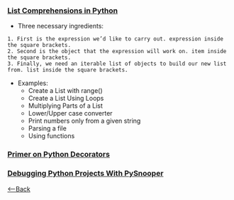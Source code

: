 ### [List Comprehensions in Python](https://www.pythonforbeginners.com/basics/list-comprehensions-in-python)

* Three necessary ingredients:
```
1. First is the expression we’d like to carry out. expression inside the square brackets.
2. Second is the object that the expression will work on. item inside the square brackets.
3. Finally, we need an iterable list of objects to build our new list from. list inside the square brackets.
```
* Examples:
  * Create a List with range()
  * Create a List Using Loops
  * Multiplying Parts of a List
  * Lower/Upper case converter
  * Print numbers only from a given string
  * Parsing a file
  * Using functions



### [Primer on Python Decorators](https://realpython.com/primer-on-python-decorators/)


### [Debugging Python Projects With PySnooper](https://www.pythonpodcast.com/pysnooper-python-debugging-episode-241/)

[<--Back](README.md)